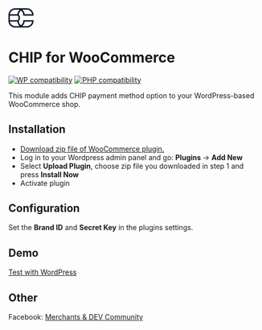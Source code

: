 <img src="./assets/logo.svg" alt="drawing" width="50"/>

# CHIP for WooCommerce
[![WP compatibility](https://plugintests.com/plugins/wporg/chip-for-woocommerce/wp-badge.svg)](https://plugintests.com/plugins/wporg/chip-for-woocommerce/latest)
[![PHP compatibility](https://plugintests.com/plugins/wporg/chip-for-woocommerce/php-badge.svg)](https://plugintests.com/plugins/wporg/chip-for-woocommerce/latest)

This module adds CHIP payment method option to your WordPress-based WooCommerce shop.

## Installation

* [Download zip file of WooCommerce plugin.](https://github.com/CHIPAsia/chip-for-woocommerce/archive/refs/heads/main.zip)
* Log in to your Wordpress admin panel and go: **Plugins** -> **Add New**
* Select **Upload Plugin**, choose zip file you downloaded in step 1 and press **Install Now**
* Activate plugin

## Configuration

Set the **Brand ID** and **Secret Key** in the plugins settings.

## Demo

[Test with WordPress](https://tastewp.com/new/?pre-installed-plugin-slug=chip-for-woocommerce&pre-installed-plugin-slug=woocommerce&redirect=admin.php%3Fpage%3Dwc-settings%26tab%3Dcheckout%26section%3Dchip&ni=true)

## Other

Facebook: [Merchants & DEV Community](https://www.facebook.com/groups/3210496372558088)

